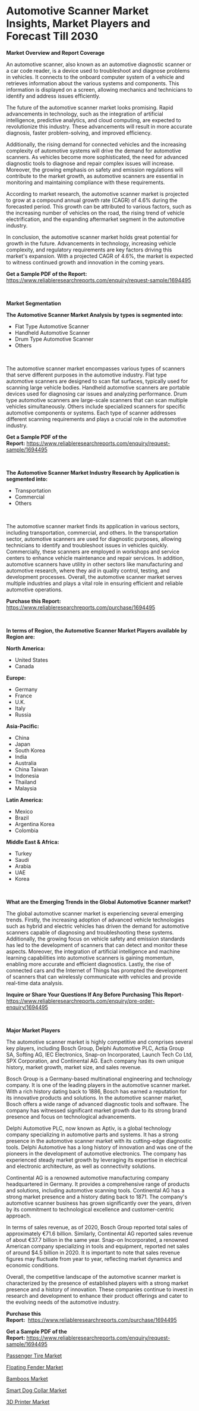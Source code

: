 <p><h1>Automotive Scanner Market Insights, Market Players and Forecast Till 2030</h1></p><p><strong>Market Overview and Report Coverage</strong></p>
<p><p>An automotive scanner, also known as an automotive diagnostic scanner or a car code reader, is a device used to troubleshoot and diagnose problems in vehicles. It connects to the onboard computer system of a vehicle and retrieves information about the various systems and components. This information is displayed on a screen, allowing mechanics and technicians to identify and address issues efficiently.</p><p>The future of the automotive scanner market looks promising. Rapid advancements in technology, such as the integration of artificial intelligence, predictive analytics, and cloud computing, are expected to revolutionize this industry. These advancements will result in more accurate diagnosis, faster problem-solving, and improved efficiency.</p><p>Additionally, the rising demand for connected vehicles and the increasing complexity of automotive systems will drive the demand for automotive scanners. As vehicles become more sophisticated, the need for advanced diagnostic tools to diagnose and repair complex issues will increase. Moreover, the growing emphasis on safety and emission regulations will contribute to the market growth, as automotive scanners are essential in monitoring and maintaining compliance with these requirements.</p><p>According to market research, the automotive scanner market is projected to grow at a compound annual growth rate (CAGR) of 4.6% during the forecasted period. This growth can be attributed to various factors, such as the increasing number of vehicles on the road, the rising trend of vehicle electrification, and the expanding aftermarket segment in the automotive industry.</p><p>In conclusion, the automotive scanner market holds great potential for growth in the future. Advancements in technology, increasing vehicle complexity, and regulatory requirements are key factors driving this market's expansion. With a projected CAGR of 4.6%, the market is expected to witness continued growth and innovation in the coming years.</p></p>
<p><strong>Get a Sample PDF of the Report:</strong> <a href="https://www.reliableresearchreports.com/enquiry/request-sample/1694495">https://www.reliableresearchreports.com/enquiry/request-sample/1694495</a></p>
<p>&nbsp;</p>
<p><strong>Market Segmentation</strong></p>
<p><strong>The Automotive Scanner Market Analysis by types is segmented into:</strong></p>
<p><ul><li>Flat Type Automotive Scanner</li><li>Handheld Automotive Scanner</li><li>Drum Type Automotive Scanner</li><li>Others</li></ul></p>
<p>&nbsp;</p>
<p><p>The automotive scanner market encompasses various types of scanners that serve different purposes in the automotive industry. Flat type automotive scanners are designed to scan flat surfaces, typically used for scanning large vehicle bodies. Handheld automotive scanners are portable devices used for diagnosing car issues and analyzing performance. Drum type automotive scanners are large-scale scanners that can scan multiple vehicles simultaneously. Others include specialized scanners for specific automotive components or systems. Each type of scanner addresses different scanning requirements and plays a crucial role in the automotive industry.</p></p>
<p><strong>Get a Sample PDF of the Report:</strong>&nbsp;<a href="https://www.reliableresearchreports.com/enquiry/request-sample/1694495">https://www.reliableresearchreports.com/enquiry/request-sample/1694495</a></p>
<p>&nbsp;</p>
<p><strong>The Automotive Scanner Market Industry Research by Application is segmented into:</strong></p>
<p><ul><li>Transportation</li><li>Commercial</li><li>Others</li></ul></p>
<p>&nbsp;</p>
<p><p>The automotive scanner market finds its application in various sectors, including transportation, commercial, and others. In the transportation sector, automotive scanners are used for diagnostic purposes, allowing technicians to identify and troubleshoot issues in vehicles quickly. Commercially, these scanners are employed in workshops and service centers to enhance vehicle maintenance and repair services. In addition, automotive scanners have utility in other sectors like manufacturing and automotive research, where they aid in quality control, testing, and development processes. Overall, the automotive scanner market serves multiple industries and plays a vital role in ensuring efficient and reliable automotive operations.</p></p>
<p><strong>Purchase this Report:</strong>&nbsp; <a href="https://www.reliableresearchreports.com/purchase/1694495">https://www.reliableresearchreports.com/purchase/1694495</a></p>
<p>&nbsp;</p>
<p><strong>In terms of Region, the Automotive Scanner Market Players available by Region are:</strong></p>
<p>
    <p> <strong> North America: </strong>
        <ul>
            <li>United States</li>
            <li>Canada</li>
        </ul>
        </p> 
    <p> <strong> Europe: </strong>
        <ul>
            <li>Germany</li>
            <li>France</li>
            <li>U.K.</li>
            <li>Italy</li>
            <li>Russia</li>
        </ul>
        </p> 
    <p> <strong> Asia-Pacific: </strong>
        <ul>
            <li>China</li>
            <li>Japan</li>
            <li>South Korea</li>
            <li>India</li>
            <li>Australia</li>
            <li>China Taiwan</li>
            <li>Indonesia</li>
            <li>Thailand</li>
            <li>Malaysia</li>
        </ul>
        </p> 
    <p> <strong> Latin America: </strong>
        <ul>
            <li>Mexico</li>
            <li>Brazil</li>
            <li>Argentina Korea</li>
            <li>Colombia</li>
        </ul>
        </p> 
    <p> <strong> Middle East & Africa: </strong>
        <ul>
            <li>Turkey</li>
            <li>Saudi</li>
            <li>Arabia</li>
            <li>UAE</li>
            <li>Korea</li>
        </ul>
    </p>
    </p>
<p>&nbsp;</p>
<p><strong>What are the Emerging Trends in the Global Automotive Scanner market?</strong></p>
<p><p>The global automotive scanner market is experiencing several emerging trends. Firstly, the increasing adoption of advanced vehicle technologies such as hybrid and electric vehicles has driven the demand for automotive scanners capable of diagnosing and troubleshooting these systems. Additionally, the growing focus on vehicle safety and emission standards has led to the development of scanners that can detect and monitor these aspects. Moreover, the integration of artificial intelligence and machine learning capabilities into automotive scanners is gaining momentum, enabling more accurate and efficient diagnostics. Lastly, the rise of connected cars and the Internet of Things has prompted the development of scanners that can wirelessly communicate with vehicles and provide real-time data analysis.</p></p>
<p><strong>Inquire or Share Your Questions If Any Before Purchasing This Report</strong>- <a href="https://www.reliableresearchreports.com/enquiry/pre-order-enquiry/1694495">https://www.reliableresearchreports.com/enquiry/pre-order-enquiry/1694495</a></p>
<p>&nbsp;</p>
<p><strong>Major Market Players</strong></p>
<p><p>The automotive scanner market is highly competitive and comprises several key players, including Bosch Group, Delphi Automotive PLC, Actia Group SA, Softing AG, IEC Electronics, Snap-on Incorporated, Launch Tech Co Ltd, SPX Corporation, and Continental AG. Each company has its own unique history, market growth, market size, and sales revenue.</p><p>Bosch Group is a Germany-based multinational engineering and technology company. It is one of the leading players in the automotive scanner market. With a rich history dating back to 1886, Bosch has earned a reputation for its innovative products and solutions. In the automotive scanner market, Bosch offers a wide range of advanced diagnostic tools and software. The company has witnessed significant market growth due to its strong brand presence and focus on technological advancements.</p><p>Delphi Automotive PLC, now known as Aptiv, is a global technology company specializing in automotive parts and systems. It has a strong presence in the automotive scanner market with its cutting-edge diagnostic tools. Delphi Automotive has a long history of innovation and was one of the pioneers in the development of automotive electronics. The company has experienced steady market growth by leveraging its expertise in electrical and electronic architecture, as well as connectivity solutions.</p><p>Continental AG is a renowned automotive manufacturing company headquartered in Germany. It provides a comprehensive range of products and solutions, including automotive scanning tools. Continental AG has a strong market presence and a history dating back to 1871. The company's automotive scanner business has grown significantly over the years, driven by its commitment to technological excellence and customer-centric approach.</p><p>In terms of sales revenue, as of 2020, Bosch Group reported total sales of approximately €71.6 billion. Similarly, Continental AG reported sales revenue of about €37.7 billion in the same year. Snap-on Incorporated, a renowned American company specializing in tools and equipment, reported net sales of around $4.5 billion in 2020. It is important to note that sales revenue figures may fluctuate from year to year, reflecting market dynamics and economic conditions.</p><p>Overall, the competitive landscape of the automotive scanner market is characterized by the presence of established players with a strong market presence and a history of innovation. These companies continue to invest in research and development to enhance their product offerings and cater to the evolving needs of the automotive industry.</p></p>
<p><strong>Purchase this Report:</strong>&nbsp;&nbsp;<a href="https://www.reliableresearchreports.com/purchase/1694495">https://www.reliableresearchreports.com/purchase/1694495</a></p>
<p></p>
<p><strong>Get a Sample PDF of the Report:</strong>&nbsp;<a href="https://www.reliableresearchreports.com/enquiry/request-sample/1694495">https://www.reliableresearchreports.com/enquiry/request-sample/1694495</a></p>
<p><p><a href="https://github.com/prosalinda88/Market-Research-Report-List-1/blob/main/passenger-tire-market.md">Passenger Tire Market</a></p><p><a href="https://github.com/jonneygiverf/Market-Research-Report-List-1/blob/main/floating-fender-market.md">Floating Fender Market</a></p><p><a href="https://medium.com/@andem140256/bamboos-market-report-reveals-the-latest-trends-and-growth-opportunities-of-this-market-ba6888cbc4b8">Bamboos Market</a></p><p><a href="https://medium.com/@landis15236/smart-dog-collar-market-exploring-market-share-market-trends-and-future-growth-f0850652460b">Smart Dog Collar Market</a></p><p><a href="https://www.linkedin.com/pulse/3d-printer-market-research-report-unlocks-analysis-financial-fnire/">3D Printer Market</a></p></p>